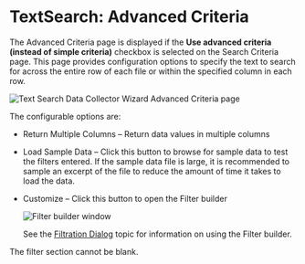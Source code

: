 # TextSearch: Advanced Criteria

The Advanced Criteria page is displayed if the **Use advanced criteria (instead of simple
criteria)** checkbox is selected on the Search Criteria page. This page provides configuration
options to specify the text to search for across the entire row of each file or within the specified
column in each row.

![Text Search Data Collector Wizard Advanced Criteria page](/img/versioned_docs/accessanalyzer_11.6/accessanalyzer/admin/datacollector/textsearch/advancedcriteria.webp)

The configurable options are:

- Return Multiple Columns – Return data values in multiple columns
- Load Sample Data – Click this button to browse for sample data to test the filters entered. If the
  sample data file is large, it is recommended to sample an excerpt of the file to reduce the amount
  of time it takes to load the data.
- Customize – Click this button to open the Filter builder

    ![Filter builder window](/img/versioned_docs/accessanalyzer_11.6/accessanalyzer/admin/datacollector/textsearch/filterbuilder.webp)

    See the
    [Filtration Dialog](/docs/accessanalyzer/11.6/accessanalyzer/admin/navigate/datagrid.md#filtration-dialog)
    topic for information on using the Filter builder.

The filter section cannot be blank.
